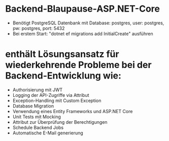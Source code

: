 # Backend-Blaupause-ASP.NET-Core


- Benötigt PostgreSQL Datenbank mit Database: postgres, user: postgres, pw: postgres, port: 5432
- Bei erstem Start: "dotnet ef migrations add InitialCreate" ausführen

# enthält Lösungsansatz für wiederkehrende Probleme bei der Backend-Entwicklung wie: 
- Authorisierung mit JWT
- Logging der API-Zugriffe via Attribut
- Exception-Handling mit Custom Exception
- Database Migration
- Verwendung eines Entity Frameworks und ASP.NET Core 
- Unit Tests mit Mocking
- Attribut zur Überprüfung der Berechtigungen
- Schedule Backend Jobs
- Automatische E-Mail generierung

